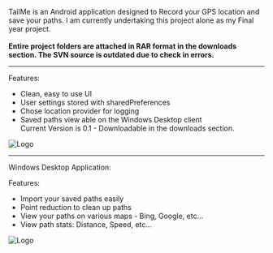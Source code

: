 TailMe is an Android application designed to Record your GPS location and save your paths.
I am currently undertaking this project alone as my Final year project. <br />
<br />
**Entire project folders are attached in RAR format in the downloads section. The SVN source is outdated due to check in errors.**<br />

---


Features: <br />
- Clean, easy to use UI <br />
- User settings stored with sharedPreferences <br />
- Chose location provider for logging <br />
- Saved paths view able on the Windows Desktop client <br />
Current Version is 0.1 - Downloadable in the downloads section.

<img src='http://tail-me.googlecode.com/files/compilation.png' alt='Logo' />


---

Windows Desktop Application:<br />


Features: <br />
- Import your saved paths easily <br />
- Point reduction to clean up paths <br />
- View your paths on various maps - Bing, Google, etc... <br />
- View path stats: Distance, Speed, etc... <br />

<img src='https://tail-me.googlecode.com/files/Desktop_app_screenshot.PNG' alt='Logo' />